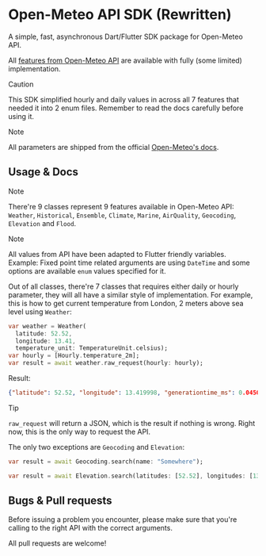 # Open-Meteo API SDK (Rewritten)
A simple, fast, asynchronous Dart/Flutter SDK package for Open-Meteo API.

All [features from Open-Meteo API](https://open-meteo.com/en/features) are available with fully (some limited) implementation.

> [!CAUTION]
This SDK simplified hourly and daily values in across all 7 features that needed it into 2 enum files. Remember to read the docs carefully before using it.

> [!NOTE]
All parameters are shipped from the official [Open-Meteo's docs](https://open-meteo.com/en/docs#api-documentation).

## Usage & Docs
> [!NOTE]
There're 9 classes represent 9 features available in Open-Meteo API: `Weather`, `Historical`, `Ensemble`, `Climate`, `Marine`, `AirQuality`, `Geocoding`, `Elevation` and `Flood`.

> [!NOTE]
All values from API have been adapted to Flutter friendly variables. Example: Fixed point time related arguments are using `DateTime` and some options are available `enum` values specified for it.

Out of all classes, there're 7 classes that requires either daily or hourly parameter, they will all have a similar style of implementation. For example, this is how to get current temperature from London, 2 meters above sea level using `Weather`:
```dart
var weather = Weather(
  latitude: 52.52,
  longitude: 13.41,
  temperature_unit: TemperatureUnit.celsius);
var hourly = [Hourly.temperature_2m];
var result = await weather.raw_request(hourly: hourly);
```
Result:
```json
{"latitude": 52.52, "longitude": 13.419998, "generationtime_ms": 0.04506111145019531, "utc_offset_seconds": 3600, "timezone": "Europe/Berlin", "timezone_abbreviation": "CET", "elevation": 38.0, "hourly_units": {"time": "unixtime", "temperature_2m": "°C"}, "hourly": {"time": [1706223600, 1706227200, 1706230800, 1706234400, 1706238000, 1706241600, 1706245200, 1706248800, 1706252400, 1706256000, 1706259600, 1706263200, 1706266800, 1706270400, 1706274000, 1706277600, 1706281200, 1706284800, 1706288400, 1706292000, 1706295600, 1706299200, 1706302800, 1706306400, 1706310000, 1706313600, 1706317200, 1706320800, 1706324400, 1706328000, 1706331600, 1706335200, 1706338800, 1706342400, 1706346000, 1706349600, 1706353200, 1706356800, 1706360400, 1706364000, 1706367600, 1706371200, 1706374800, 1706378400, 1706382000, 1706385600, 1706389200, 1706392800, 1706396400, 1706400000, 1706403600, 1706407200, 1706410800, 1706414400, 1706418000, 1706421600, 1706425200, 1706428800, 1706432400, 1706436000, 1706439600, 1706443200, 1706446800, 1706450400, 1706454000, 1706457600, 1706461200, 1706464800, 1706468400, 1706472000, 1706475600, 1706479200, 1706482800, 1706486400, 1706490000, 1706493600, 1706497200, 1706500800, 1706504400, 1706508000, 1706511600, 1706515200, 1706518800, 1706522400, 1706526000, 1706529600, 1706533200, 1706536800, 1706540400, 1706544000, 1706547600, 1706551200, 1706554800, 1706558400, 1706562000, 1706565600, 1706569200, 1706572800, 1706576400, 1706580000, 1706583600, 1706587200, 1706590800, 1706594400, 1706598000, 1706601600, 1706605200, 1706608800, 1706612400, 1706616000, 1706619600, 1706623200, 1706626800, 1706630400, 1706634000, 1706637600, 1706641200, 1706644800, 1706648400, 1706652000, 1706655600, 1706659200, 1706662800, 1706666400, 1706670000, 1706673600, 1706677200, 1706680800, 1706684400, 1706688000, 1706691600, 1706695200, 1706698800, 1706702400, 1706706000, 1706709600, 1706713200, 1706716800, 1706720400, 1706724000, 1706727600, 1706731200, 1706734800, 1706738400, 1706742000, 1706745600, 1706749200, 1706752800, 1706756400, 1706760000, 1706763600, 1706767200, 1706770800, 1706774400, 1706778000, 1706781600, 1706785200, 1706788800, 1706792400, 1706796000, 1706799600, 1706803200, 1706806800, 1706810400, 1706814000, 1706817600, 1706821200, 1706824800], "temperature_2m": [3.9, 3.1, 2.5, 2.1, 1.6, 1.5, 1.7, 1.7, 2.0, 2.4, 3.3, 4.8, 6.1, 7.2, 7.6, 8.0, 9.0, 8.8, 7.6, 6.9, 6.0, 5.5, 5.3, 5.1, 4.7, 4.6, 4.3, 4.0, 4.1, 3.9, 3.8, 3.7, 3.7, 3.9, 4.2, 4.7, 5.2, 5.7, 6.2, 6.2, 6.0, 5.5, 5.3, 5.2, 5.0, 4.7, 4.3, 3.6, 2.9, 2.2, 1.6, 1.1, 0.5, 0.3, 0.1, -0.2, -0.5, -0.5, -0.1, 0.9, 2.6, 4.3, 6.2, 6.5, 6.1, 5.0, 4.2, 3.6, 3.1, 2.8, 2.5, 2.3, 2.1, 1.8, 1.5, 1.4, 1.3, 1.4, 1.4, 1.5, 1.5, 1.7, 2.6, 4.3, 6.1, 7.6, 8.5, 8.7, 8.1, 7.0, 6.1, 5.5, 5.0, 4.6, 4.3, 3.9, 3.7, 3.4, 3.1, 2.8, 2.6, 2.4, 2.2, 2.2, 2.3, 2.4, 2.9, 4.1, 5.7, 6.9, 7.6, 7.8, 7.8, 7.2, 6.3, 5.5, 5.1, 4.8, 4.6, 4.4, 4.3, 4.2, 4.0, 3.9, 3.7, 3.6, 3.4, 3.5, 3.8, 4.4, 5.2, 6.2, 7.4, 8.3, 7.5, 7.9, 7.9, 7.4, 6.6, 5.9, 5.7, 5.6, 5.6, 5.6, 5.6, 5.7, 6.0, 6.4, 6.8, 7.0, 7.3, 7.4, 7.3, 7.2, 7.2, 7.5, 8.1, 8.4, 8.4, 8.2, 7.9, 7.6, 7.1, 6.9, 6.9, 7.1, 7.3, 7.3]}}
```
> [!TIP]
`raw_request` will return a JSON, which is the result if nothing is wrong. Right now, this is the only way to request the API.

The only two exceptions are `Geocoding` and `Elevation`:
```dart
var result = await Geocoding.search(name: "Somewhere");
```
```dart
var result = await Elevation.search(latitudes: [52.52], longitudes: [13.41]);
```

## Bugs & Pull requests
Before issuing a problem you encounter, please make sure that you're calling to the right API with the correct arguments.

All pull requests are welcome!
